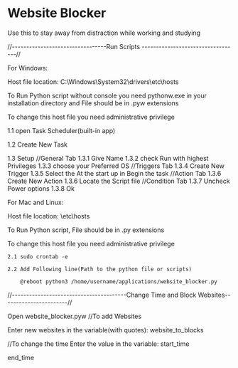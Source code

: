 # Website Blocker
Use this to stay away from distraction while working and studying

//---------------------------------Run Scripts ----------------------------------//

For Windows:

Host file location: C:\Windows\System32\drivers\etc\hosts

To Run Python script without console you need pythonw.exe in your installation directory and File should be in .pyw extensions

To change this host file you need administrative privilege

  1.1 open Task Scheduler(built-in app)
  
  1.2 Create New Task
  
  1.3 Setup
      //General Tab
      1.3.1 Give Name
      1.3.2 check Run with highest Privileges
      1.3.3 choose your Preferred OS
      //Triggers Tab
      1.3.4 Create  New Trigger
      1.3.5 Select the At the start up in Begin the task
      //Action Tab
      1.3.6 Create New Action
      1.3.6 Locate the Script file
      //Condition Tab
      1.3.7 Uncheck Power options
      1.3.8 Ok


For Mac and Linux:

Host file location: \etc\hosts

To Run Python script, File should be in .py extensions

To change this host file you need administrative privilege

    2.1 sudo crontab -e
    
    2.2 Add Following line(Path to the python file or scripts)
    
        @reboot python3 /home/username/applications/website_blocker.py

  //----------------------------------------Change Time and Block Websites-----------------------//

Open website_blocker.pyw
//To add Websites

Enter new websites in the variable(with quotes):
website_to_blocks

//To change the time
Enter the value in the variable:
start_time

end_time
